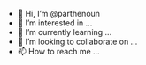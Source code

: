 - 👋 Hi, I’m @parthenoun
- 👀 I’m interested in ...
- 🌱 I’m currently learning ...
- 💞️ I’m looking to collaborate on ...
- 📫 How to reach me ...

<!---
parthenoun/parthenoun is a ✨ special ✨ repository because its `README.md` (this file) appears on your GitHub profile.
You can click the Preview link to take a look at your changes.
--->
